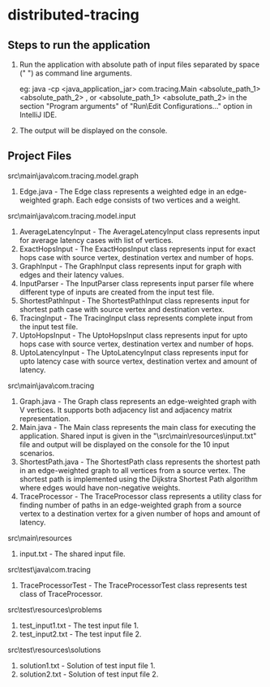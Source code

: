 # distributed-tracing


Steps to run the application
----------------------------

 1. Run the application with absolute path of input files separated by space (" ") as command line arguments. 
 	
	eg: java -cp <java_application_jar> com.tracing.Main <absolute_path_1> <absolute_path_2> , 
		or
	<absolute_path_1> <absolute_path_2> in the section "Program arguments" of "Run\Edit Configurations..." option in IntelliJ IDE.
	    
 2. The output will be displayed on the console.


Project Files
-------------

src\main\java\com.tracing.model.graph
 1. Edge.java - The Edge class represents a weighted edge in an edge-weighted graph. Each edge consists of two vertices and a weight.


src\main\java\com.tracing.model.input
 1. AverageLatencyInput - The AverageLatencyInput class represents input for average latency cases with list of vertices.
 2. ExactHopsInput - The ExactHopsInput class represents input for exact hops case with source vertex, destination  vertex and number of hops.
 3. GraphInput - The GraphInput class represents input for graph with edges and their latency values.
 4. InputParser - The InputParser class represents input parser file where different type of inputs are created from the input test file.
 5. ShortestPathInput - The ShortestPathInput class represents input for shortest path case with source vertex and destination vertex.
 6. TracingInput - The TracingInput class represents complete input from the input test file.
 7. UptoHopsInput - The UptoHopsInput class represents input for upto hops case with source vertex, destination vertex and number of hops.
 8. UptoLatencyInput - The UptoLatencyInput class represents input for upto latency case with source vertex, destination vertex and amount of latency.


src\main\java\com.tracing
 1. Graph.java - The Graph class represents an edge-weighted graph with V vertices. It supports both adjacency list and adjacency matrix representation.
 2. Main.java - The Main class represents the main class for executing the application. Shared input is given in the "\src\main\resources\input.txt" file and output will be displayed on the console for the 10 input scenarios.
 3. ShortestPath.java - The ShortestPath class represents the shortest path in an edge-weighted graph to all vertices from a source vertex. The shortest path is implemented using the Dijkstra Shortest Path algorithm where edges would have non-negative weights.
 4. TraceProcessor - The TraceProcessor class represents a utility class for finding number of paths in an edge-weighted graph from a source vertex to a destination vertex for a given number of hops and amount of latency.


src\main\resources
 1. input.txt - The shared input file.
 
 
src\test\java\com.tracing
 1. TraceProcessorTest - The TraceProcessorTest class represents test class of TraceProcessor.
 
 
src\test\resources\problems
 1. test_input1.txt - The test input file 1.
 2. test_input2.txt - The test input file 2.
 
src\test\resources\solutions
 1. solution1.txt - Solution of test input file 1.
 2. solution2.txt - Solution of test input file 2.

